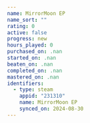 ```yaml
---
name: MirrorMoon EP
name_sort: ""
rating: 0
active: false
progress: new
hours_played: 0
purchased_on: .nan
started_on: .nan
beaten_on: .nan
completed_on: .nan
mastered_on: .nan
identifiers:
  - type: steam
    appid: "231310"
    name: MirrorMoon EP
    synced_on: 2024-08-30
---
```

